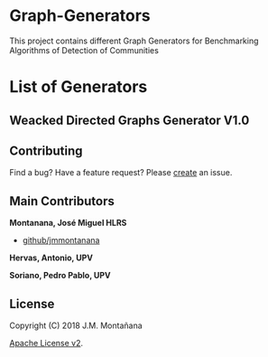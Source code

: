 # Graph-Generators
This project contains different Graph Generators for Benchmarking Algorithms of Detection of Communities
 
# List of Generators

## Weacked Directed Graphs Generator V1.0
  


## Contributing
Find a bug? Have a feature request?
Please [create](https://github.com/jmmontanana/Graph-Generators/issues) an issue.


## Main Contributors

**Montanana, José Miguel HLRS**
+ [github/jmmontanana](https://github.com/jmmontanana)

**Hervas, Antonio, UPV**

**Soriano, Pedro Pablo, UPV**


## License
Copyright (C) 2018 J.M. Montañana

[Apache License v2](LICENSE).
